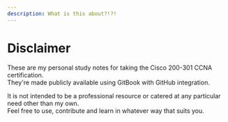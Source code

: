```yaml
---
description: What is this about?!?!
---
```


# Disclaimer

These are my personal study notes for taking the Cisco 200-301 CCNA certification.  
They're made publicly available using GitBook with GitHub integration.

It is not intended to be a professional resource or catered at any particular need other than my own.  
Feel free to use, contribute and learn in whatever way that suits you.

